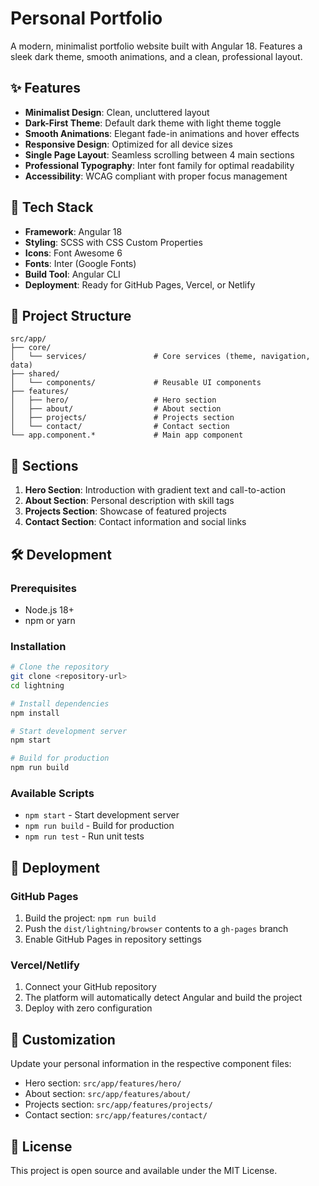 # Personal Portfolio

A modern, minimalist portfolio website built with Angular 18. Features a sleek dark theme, smooth animations, and a clean, professional layout.

## ✨ Features

- **Minimalist Design**: Clean, uncluttered layout
- **Dark-First Theme**: Default dark theme with light theme toggle
- **Smooth Animations**: Elegant fade-in animations and hover effects
- **Responsive Design**: Optimized for all device sizes
- **Single Page Layout**: Seamless scrolling between 4 main sections
- **Professional Typography**: Inter font family for optimal readability
- **Accessibility**: WCAG compliant with proper focus management

## 🚀 Tech Stack

- **Framework**: Angular 18
- **Styling**: SCSS with CSS Custom Properties
- **Icons**: Font Awesome 6
- **Fonts**: Inter (Google Fonts)
- **Build Tool**: Angular CLI
- **Deployment**: Ready for GitHub Pages, Vercel, or Netlify

## 📁 Project Structure

```
src/app/
├── core/
│   └── services/               # Core services (theme, navigation, data)
├── shared/
│   └── components/             # Reusable UI components
├── features/
│   ├── hero/                   # Hero section
│   ├── about/                  # About section
│   ├── projects/               # Projects section
│   └── contact/                # Contact section
└── app.component.*             # Main app component
```

## 🎨 Sections

1. **Hero Section**: Introduction with gradient text and call-to-action
2. **About Section**: Personal description with skill tags
3. **Projects Section**: Showcase of featured projects
4. **Contact Section**: Contact information and social links

## 🛠️ Development

### Prerequisites
- Node.js 18+ 
- npm or yarn

### Installation
```bash
# Clone the repository
git clone <repository-url>
cd lightning

# Install dependencies
npm install

# Start development server
npm start

# Build for production
npm run build
```

### Available Scripts
- `npm start` - Start development server
- `npm run build` - Build for production
- `npm run test` - Run unit tests

## 🚀 Deployment

### GitHub Pages
1. Build the project: `npm run build`
2. Push the `dist/lightning/browser` contents to a `gh-pages` branch
3. Enable GitHub Pages in repository settings

### Vercel/Netlify
1. Connect your GitHub repository
2. The platform will automatically detect Angular and build the project
3. Deploy with zero configuration

## 🎯 Customization

Update your personal information in the respective component files:
- Hero section: `src/app/features/hero/`
- About section: `src/app/features/about/`
- Projects section: `src/app/features/projects/`
- Contact section: `src/app/features/contact/`

## 📄 License

This project is open source and available under the MIT License.

